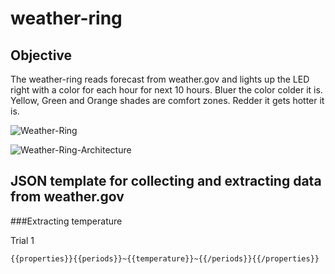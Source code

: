 # weather-ring

## Objective

The weather-ring reads forecast from weather.gov and lights up the LED right with a color for each hour for next 10 hours.
Bluer the color colder it is. Yellow, Green and Orange shades are comfort zones. Redder it gets hotter it is.


![Weather-Ring](https://github.com/a2mm-iot-hackathon/iot-samples/blob/master/Weather-ring-MVP/weather-ring.gif)

![Weather-Ring-Architecture](https://github.com/a2mm-iot-hackathon/iot-samples/blob/master/Weather-ring-MVP/weather-ring-arch.jpg)

## JSON template for collecting and extracting data from weather.gov

###Extracting temperature

Trial 1

`{{properties}}{{periods}}~{{temperature}}~{{/periods}}{{/properties}}`
